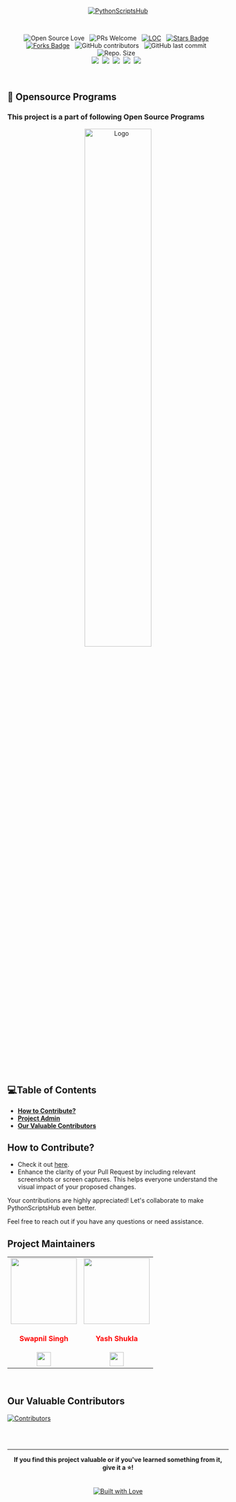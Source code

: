 
<div align="center">
 
<a href="https://github.com/Swapnil-Singh-99/PythonScriptsHub/issues" target="_blank" title="PythonScriptsHub">![PythonScriptsHub](https://socialify.git.ci/Swapnil-Singh-99/PythonScriptsHub/image?description=1&descriptionEditable=Diverse%20collection%20of%20Python%20Scripts&font=Jost&name=1&owner=1&pattern=Plus&theme=Auto)</a>

<br>
 
![Open Source Love](https://badges.frapsoft.com/os/v2/open-source.svg?v=103) &nbsp; ![PRs Welcome](https://img.shields.io/badge/PRs-welcome-green.svg) &nbsp;
<a href="https://github.com/Swapnil-Singh-99/PythonScriptsHub"><img src="https://sloc.xyz/github/Swapnil-Singh-99/PythonScriptsHub" alt="LOC"/></a> &nbsp;
<a href="https://github.com/Swapnil-Singh-99/PythonScriptsHub/stargazers"><img src="https://img.shields.io/github/stars/Swapnil-Singh-99/PythonScriptsHub" alt="Stars Badge"/></a> &nbsp;<a href="https://github.com/Swapnil-Singh-99/PythonScriptsHub/network/members"><img src="https://img.shields.io/github/forks/Swapnil-Singh-99/PythonScriptsHub" alt="Forks Badge"/></a> &nbsp;
![GitHub contributors](https://img.shields.io/github/contributors/Swapnil-Singh-99/PythonScriptsHub?color=blue) &nbsp;
![GitHub last commit](https://img.shields.io/github/last-commit/Swapnil-Singh-99/PythonScriptsHub?color=red&style=plastic) &nbsp;
![Repo. Size](https://img.shields.io/github/repo-size/Swapnil-Singh-99/PythonScriptsHub?color=white) &nbsp;  
<a href="https://github.com/Swapnil-Singh-99/PythonScriptsHub/blob/main/LICENSE"><img src="https://img.shields.io/badge/license-MIT-blue.svg?v=103"></a>&nbsp;
<a href="https://github.com/Swapnil-Singh-99/PythonScriptsHub/issues"><img src="https://img.shields.io/github/issues/Swapnil-Singh-99/PythonScriptsHub?color=0059b3"></a>&nbsp;
<a href="https://github.com/Swapnil-Singh-99/PythonScriptsHub/issues?q=is%3Aissue+is%3Aclosed"><img src="https://img.shields.io/github/issues-closed-raw/Swapnil-Singh-99/PythonScriptsHub?color=yellow"></a>&nbsp;
<a href="https://github.com/Swapnil-Singh-99/PythonScriptsHub/pulls"><img src="https://img.shields.io/github/issues-pr/Swapnil-Singh-99/PythonScriptsHub?color=brightgreen"></a>&nbsp;
<a href="https://github.com/Swapnil-Singh-99/PythonScriptsHub/pulls?q=is%3Apr+is%3Aclosed"><img src="https://img.shields.io/github/issues-pr-closed-raw/Swapnil-Singh-99/PythonScriptsHub?color=0059b3"></a> &nbsp;

</br>
</div>

## 📌 Opensource Programs

### This project is a part of following Open Source Programs

<p align="center"><img alt="Logo" width=55% src="https://user-images.githubusercontent.com/55352601/147348331-5e8361aa-8d7c-40fb-bb2d-bec5a1f9da59.png"></p>

## 💻Table of Contents
  - **[How to Contribute?](#how-to-contribute)**
  - **[Project Admin](#project-admin)**
  - **[Our Valuable Contributors](#our-valuable-contributors)**
  
## How to Contribute?

- Check it out [here](https://github.com/Swapnil-Singh-99/PythonScriptsHub/blob/main/CONTRIBUTING.md).
- Enhance the clarity of your Pull Request by including relevant screenshots or screen captures. This helps everyone understand the visual impact of your proposed changes.

Your contributions are highly appreciated! Let's collaborate to make PythonScriptsHub even better.

Feel free to reach out if you have any questions or need assistance.
  
## Project Maintainers

<table align="center">
<tr>
<td align="center"><a href="https://github.com/Swapnil-Singh-99"><img src="https://avatars.githubusercontent.com/u/85278243?v=4" width=150px height=150px /></a></br> <h4 style="color:red;">Swapnil Singh</h4>
<a href="https://www.linkedin.com/in/swapnilsingh99/"><img src="https://mpng.subpng.com/20180324/vhe/kisspng-linkedin-computer-icons-logo-social-networking-ser-facebook-5ab6ebfe5f5397.2333748215219374063905.jpg" width="32px" height="32px"></a></td>
<td align="center"><a href="https://github.com/Yashshukla11"><img src="https://avatars.githubusercontent.com/u/112846526?v=4" width=150px height=150px /></a></br> <h4 style="color:red;">Yash Shukla</h4>
<a href="https://www.linkedin.com/in/yash-shukla-a43838266/"><img src="https://mpng.subpng.com/20180324/vhe/kisspng-linkedin-computer-icons-logo-social-networking-ser-facebook-5ab6ebfe5f5397.2333748215219374063905.jpg" width="32px" height="32px"></a></td>
</tr>
</table>
<br>

## Our Valuable Contributors

<a href="https://github.com/Swapnil-Singh-99/PythonScriptsHub/graphs/contributors">
  <img src="https://contrib.rocks/image?repo=Swapnil-Singh-99/PythonScriptsHub" alt="Contributors"/>
</a>

<br> <br>
 
---

<div align="center">
  <b>If you find this project valuable or if you've learned something from it, give it a ⭐!</b>
  <br> <br>
 
[![Built with Love](https://i.postimg.cc/664FDqW5/Screenshot-2023-08-25-at-4-27-56-PM.png)](https://github.com/Swapnil-Singh-99/PythonScriptsHub)

</div>

